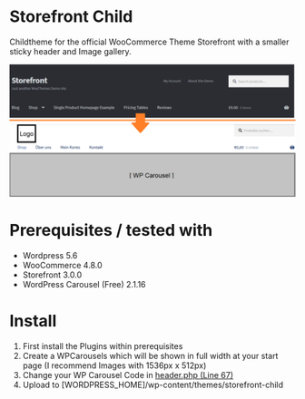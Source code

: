 # Storefront Child
Childtheme for the official WooCommerce Theme Storefront with a smaller sticky header and Image gallery.

!['Screenshot'](screenshot.png)

# Prerequisites / tested with
- Wordpress 5.6
- WooCommerce 4.8.0
- Storefront 3.0.0
- WordPress Carousel (Free) 2.1.16

# Install
1. First install the Plugins within prerequisites
2. Create a WPCarousels which will be shown in full width at your start page (I recommend Images with 1536px x 512px)
3. Change your WP Carousel Code in [header.php (Line 67)](header.php)
4. Upload to [WORDPRESS_HOME]/wp-content/themes/storefront-child